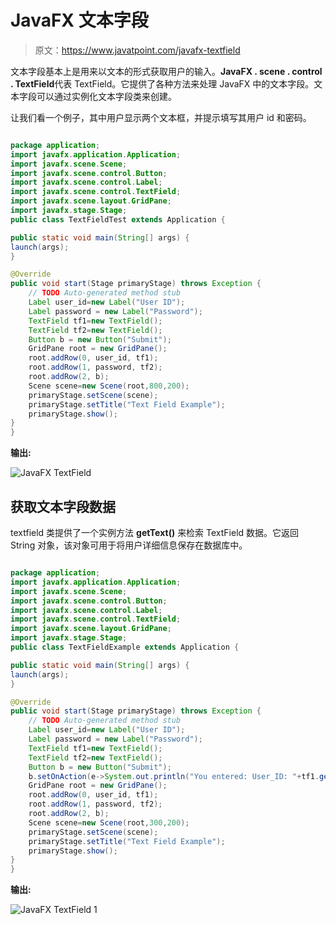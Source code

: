 # JavaFX 文本字段

> 原文：<https://www.javatpoint.com/javafx-textfield>

文本字段基本上是用来以文本的形式获取用户的输入。**JavaFX . scene . control . TextField**代表 TextField。它提供了各种方法来处理 JavaFX 中的文本字段。文本字段可以通过实例化文本字段类来创建。

让我们看一个例子，其中用户显示两个文本框，并提示填写其用户 id 和密码。

```java

package application;
import javafx.application.Application;
import javafx.scene.Scene;
import javafx.scene.control.Button;
import javafx.scene.control.Label;
import javafx.scene.control.TextField;
import javafx.scene.layout.GridPane;
import javafx.stage.Stage;
public class TextFieldTest extends Application {

public static void main(String[] args) {
launch(args);	
}

@Override
public void start(Stage primaryStage) throws Exception {
	// TODO Auto-generated method stub
	Label user_id=new Label("User ID");
	Label password = new Label("Password");
	TextField tf1=new TextField();
	TextField tf2=new TextField();
	Button b = new Button("Submit");
	GridPane root = new GridPane();
	root.addRow(0, user_id, tf1);
	root.addRow(1, password, tf2);
	root.addRow(2, b);
	Scene scene=new Scene(root,800,200);
	primaryStage.setScene(scene);
	primaryStage.setTitle("Text Field Example");
	primaryStage.show();
}
}

```

**输出:**

![JavaFX TextField](../img/53b19b94983c66b52aef9ebd0b510e83.png)

## 获取文本字段数据

textfield 类提供了一个实例方法 **getText()** 来检索 TextField 数据。它返回 String 对象，该对象可用于将用户详细信息保存在数据库中。

```java

package application;
import javafx.application.Application;
import javafx.scene.Scene;
import javafx.scene.control.Button;
import javafx.scene.control.Label;
import javafx.scene.control.TextField;
import javafx.scene.layout.GridPane;
import javafx.stage.Stage;
public class TextFieldExample extends Application {

public static void main(String[] args) {
launch(args);	
}

@Override
public void start(Stage primaryStage) throws Exception {
	// TODO Auto-generated method stub
	Label user_id=new Label("User ID");
	Label password = new Label("Password");
	TextField tf1=new TextField();
	TextField tf2=new TextField();
	Button b = new Button("Submit");
	b.setOnAction(e->System.out.println("You entered: User_ID: "+tf1.getText()+""+"Password: "+tf2.getText()));
	GridPane root = new GridPane();
	root.addRow(0, user_id, tf1);
	root.addRow(1, password, tf2);
	root.addRow(2, b);
	Scene scene=new Scene(root,300,200);
	primaryStage.setScene(scene);
	primaryStage.setTitle("Text Field Example");
	primaryStage.show();
}
}

```

**输出:**

![JavaFX TextField 1](../img/595dddb37a87552e0807090d88b3be58.png)